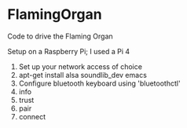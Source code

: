 # FlamingOrgan

Code to drive the Flaming Organ

Setup on a Raspberry Pi; I used a Pi 4
1. Set up your network access of choice
2. apt-get install alsa soundlib_dev emacs
3. Configure bluetooth keyboard using 'bluetoothctl'
4. info <MAC>
5. trust <mac>
6. pair <mac>
7. connect <mac>
